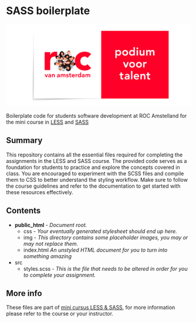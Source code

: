 # SASS boilerplate
<p align="center"><img src="https://raw.githubusercontent.com/antonboutkam/sass-boilerplate/refs/heads/main/public_html/img/logo-rocva.png"  alt="Logo ROC"/></p>

Boilerplate code for students software development at ROC Amstelland for the mini course in 
[LESS](https://lesscss.org/) and [SASS](https://sass-lang.com/guide/)

## Summary
This repository contains all the essential files required for completing the assignments in the LESS and SASS course. 
The provided code serves as a foundation for students to practice and explore the concepts covered in class. You are 
encouraged to experiment with the SCSS files and compile them to CSS to better understand the styling workflow. Make 
sure to follow the course guidelines and refer to the documentation to get started with these resources effectively.

## Contents
 - **public_html** - *Document root.*
   - css - *Your eventually generated stylesheet should end up here.*
   - img - *This directory contains some placeholder images, you may or may not replace them.*
   - index.html *An unstyled HTML document for you to turn into something amazing*
 - src
   - styles.scss - *This is the file that needs to be altered in order for you to complete your assignment.*



## More info
These files are part of [mini cursus LESS & SASS](https://talnet.instructure.com/), for more information please 
refer to the course or your instructor.


